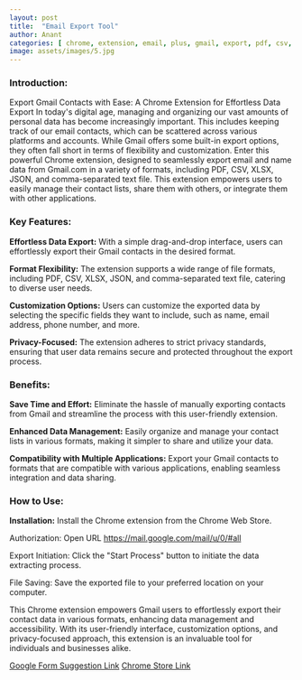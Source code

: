 ```yaml
---
layout: post
title:  "Email Export Tool"
author: Anant
categories: [ chrome, extension, email, plus, gmail, export, pdf, csv, comma, text, json, backup, automation ]
image: assets/images/5.jpg
---
```


### Introduction:
Export Gmail Contacts with Ease: A Chrome Extension for Effortless Data Export
In today's digital age, managing and organizing our vast amounts of personal data has become increasingly important. This includes keeping track of our email contacts, which can be scattered across various platforms and accounts. While Gmail offers some built-in export options, they often fall short in terms of flexibility and customization.
Enter this powerful Chrome extension, designed to seamlessly export email and name data from Gmail.com in a variety of formats, including PDF, CSV, XLSX, JSON, and comma-separated text file. This extension empowers users to easily manage their contact lists, share them with others, or integrate them with other applications.

### Key Features:
**Effortless Data Export:** With a simple drag-and-drop interface, users can effortlessly export their Gmail contacts in the desired format.

**Format Flexibility:** The extension supports a wide range of file formats, including PDF, CSV, XLSX, JSON, and comma-separated text file, catering to diverse user needs.

**Customization Options:** Users can customize the exported data by selecting the specific fields they want to include, such as name, email address, phone number, and more.

**Privacy-Focused:** The extension adheres to strict privacy standards, ensuring that user data remains secure and protected throughout the export process.

### Benefits:

**Save Time and Effort:** Eliminate the hassle of manually exporting contacts from Gmail and streamline the process with this user-friendly extension.

**Enhanced Data Management:** Easily organize and manage your contact lists in various formats, making it simpler to share and utilize your data.

**Compatibility with Multiple Applications:** Export your Gmail contacts to formats that are compatible with various applications, enabling seamless integration and data sharing.

### How to Use:

**Installation:** Install the Chrome extension from the Chrome Web Store.

Authorization: Open URL https://mail.google.com/mail/u/0/#all

Export Initiation: Click the "Start Process" button to initiate the data extracting process.

File Saving: Save the exported file to your preferred location on your computer.

This Chrome extension empowers Gmail users to effortlessly export their contact data in various formats, enhancing data management and accessibility. With its user-friendly interface, customization options, and privacy-focused approach, this extension is an invaluable tool for individuals and businesses alike.

<a href="https://docs.google.com/forms/d/e/1FAIpQLSfL3a18-_LaP9EsYbDp94Yk32TjBHxGa63A7ycU7IMORU_Zew/viewform?usp=pp_url" class="btn btn-dark text-white px-5 btn-lg">Google Form Suggestion Link</a>
<a href="https://chromewebstore.google.com/detail/laeciibofligmkhkkhbonmfgbdjaiepa" class="btn btn-dark text-white px-5 btn-lg">Chrome Store Link</a>
